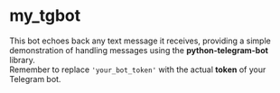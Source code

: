 # my_tgbot
This bot echoes back any text message it receives, providing a simple demonstration of handling messages using the __python-telegram-bot__ library.  
Remember to replace `'your_bot_token'` with the actual __token__ of your Telegram bot.
